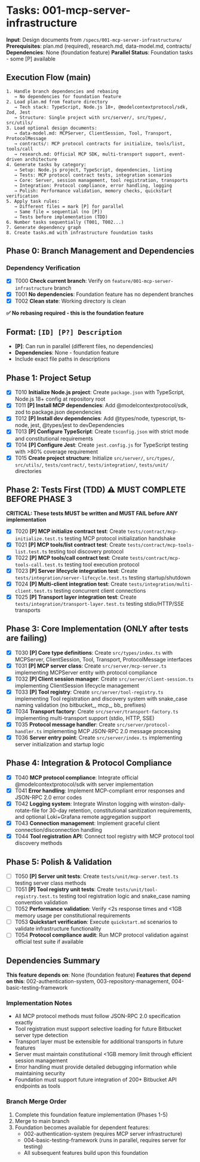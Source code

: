 # Tasks: 001-mcp-server-infrastructure

**Input**: Design documents from `/specs/001-mcp-server-infrastructure/`
**Prerequisites**: plan.md (required), research.md, data-model.md, contracts/
**Dependencies**: None (foundation feature)
**Parallel Status**: Foundation tasks - some [P] available

## Execution Flow (main)
```
1. Handle branch dependencies and rebasing
   → No dependencies for foundation feature
2. Load plan.md from feature directory
   → Tech stack: TypeScript, Node.js 18+, @modelcontextprotocol/sdk, Zod, Jest
   → Structure: Single project with src/server/, src/types/, src/utils/
3. Load optional design documents:
   → data-model.md: MCPServer, ClientSession, Tool, Transport, ProtocolMessage
   → contracts/: MCP protocol contracts for initialize, tools/list, tools/call
   → research.md: Official MCP SDK, multi-transport support, event-driven architecture
4. Generate tasks by category:
   → Setup: Node.js project, TypeScript, dependencies, linting
   → Tests: MCP protocol contract tests, integration scenarios
   → Core: Server, session management, tool registration, transports
   → Integration: Protocol compliance, error handling, logging
   → Polish: Performance validation, memory checks, quickstart verification
5. Apply task rules:
   → Different files = mark [P] for parallel
   → Same file = sequential (no [P])
   → Tests before implementation (TDD)
6. Number tasks sequentially (T001, T002...)
7. Generate dependency graph
8. Create tasks.md with infrastructure foundation tasks
```

## Phase 0: Branch Management and Dependencies

### Dependency Verification
- [x] T000 **Check current branch**: Verify on `feature/001-mcp-server-infrastructure` branch
- [x] T001 **No dependencies**: Foundation feature has no dependent branches
- [x] T002 **Clean state**: Working directory is clean

**✅ No rebasing required - this is the foundation feature**

## Format: `[ID] [P?] Description`
- **[P]**: Can run in parallel (different files, no dependencies)
- **Dependencies**: None - foundation feature
- Include exact file paths in descriptions

## Phase 1: Project Setup

- [x] T010 **Initialize Node.js project**: Create `package.json` with TypeScript, Node.js 18+ config at repository root
- [x] T011 **[P] Install MCP dependencies**: Add @modelcontextprotocol/sdk, zod to package.json dependencies 
- [x] T012 **[P] Install dev dependencies**: Add @types/node, typescript, ts-node, jest, @types/jest to devDependencies
- [x] T013 **[P] Configure TypeScript**: Create `tsconfig.json` with strict mode and constitutional requirements
- [x] T014 **[P] Configure Jest**: Create `jest.config.js` for TypeScript testing with >80% coverage requirement
- [x] T015 **Create project structure**: Initialize `src/server/`, `src/types/`, `src/utils/`, `tests/contract/`, `tests/integration/`, `tests/unit/` directories

## Phase 2: Tests First (TDD) ⚠️ MUST COMPLETE BEFORE PHASE 3

**CRITICAL: These tests MUST be written and MUST FAIL before ANY implementation**

- [x] T020 **[P] MCP initialize contract test**: Create `tests/contract/mcp-initialize.test.ts` testing MCP protocol initialization handshake
- [x] T021 **[P] MCP tools/list contract test**: Create `tests/contract/mcp-tools-list.test.ts` testing tool discovery protocol  
- [x] T022 **[P] MCP tools/call contract test**: Create `tests/contract/mcp-tools-call.test.ts` testing tool execution protocol
- [x] T023 **[P] Server lifecycle integration test**: Create `tests/integration/server-lifecycle.test.ts` testing startup/shutdown
- [x] T024 **[P] Multi-client integration test**: Create `tests/integration/multi-client.test.ts` testing concurrent client connections
- [x] T025 **[P] Transport layer integration test**: Create `tests/integration/transport-layer.test.ts` testing stdio/HTTP/SSE transports

## Phase 3: Core Implementation (ONLY after tests are failing)

- [x] T030 **[P] Core type definitions**: Create `src/types/index.ts` with MCPServer, ClientSession, Tool, Transport, ProtocolMessage interfaces  
- [x] T031 **[P] MCP server class**: Create `src/server/mcp-server.ts` implementing MCPServer entity with protocol compliance
- [x] T032 **[P] Client session manager**: Create `src/server/client-session.ts` implementing ClientSession lifecycle management
- [x] T033 **[P] Tool registry**: Create `src/server/tool-registry.ts` implementing Tool registration and discovery system with snake_case naming validation (no bitbucket_, mcp_, bb_ prefixes)
- [x] T034 **Transport factory**: Create `src/server/transport-factory.ts` implementing multi-transport support (stdio, HTTP, SSE)
- [x] T035 **Protocol message handler**: Create `src/server/protocol-handler.ts` implementing MCP JSON-RPC 2.0 message processing
- [x] T036 **Server entry point**: Create `src/server/index.ts` implementing server initialization and startup logic

## Phase 4: Integration & Protocol Compliance

- [x] T040 **MCP protocol compliance**: Integrate official @modelcontextprotocol/sdk with server implementation
- [x] T041 **Error handling**: Implement MCP-compliant error responses and JSON-RPC 2.0 error codes
- [x] T042 **Logging system**: Integrate Winston logging with winston-daily-rotate-file for 30-day retention, constitutional sanitization requirements, and optional Loki+Grafana remote aggregation support
- [x] T043 **Connection management**: Implement graceful client connection/disconnection handling
- [x] T044 **Tool registration API**: Connect tool registry with MCP protocol tool discovery methods

## Phase 5: Polish & Validation

- [ ] T050 **[P] Server unit tests**: Create `tests/unit/mcp-server.test.ts` testing server class methods
- [ ] T051 **[P] Tool registry unit tests**: Create `tests/unit/tool-registry.test.ts` testing tool registration logic and snake_case naming convention validation  
- [ ] T052 **Performance validation**: Verify <2s response times and <1GB memory usage per constitutional requirements
- [ ] T053 **Quickstart verification**: Execute `quickstart.md` scenarios to validate infrastructure functionality
- [ ] T054 **Protocol compliance audit**: Run MCP protocol validation against official test suite if available

## Dependencies Summary
**This feature depends on**: None (foundation feature)
**Features that depend on this**: 002-authentication-system, 003-repository-management, 004-basic-testing-framework

### Implementation Notes
- All MCP protocol methods must follow JSON-RPC 2.0 specification exactly
- Tool registration must support selective loading for future Bitbucket server type detection
- Transport layer must be extensible for additional transports in future features  
- Server must maintain constitutional <1GB memory limit through efficient session management
- Error handling must provide detailed debugging information while maintaining security
- Foundation must support future integration of 200+ Bitbucket API endpoints as tools

### Branch Merge Order
1. Complete this foundation feature implementation (Phases 1-5)
2. Merge to main branch 
3. Foundation becomes available for dependent features:
   - 002-authentication-system (requires MCP server infrastructure)
   - 004-basic-testing-framework (runs in parallel, requires server for testing)
   - All subsequent features build upon this foundation